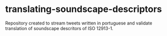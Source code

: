 # translating-soundscape-descriptors
Repository created to stream tweets written in portuguese and validate translation of soundscape descritors of ISO 12913-1. 
